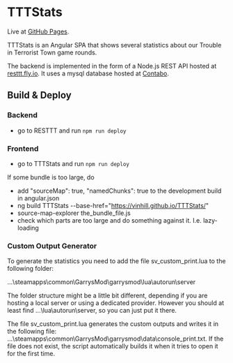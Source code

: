 # TTTStats

Live at [GitHub Pages](https://vinhill.github.io/TTTStats).

TTTStats is an Angular SPA that shows several statistics about our Trouble in
Terrorist Town game rounds.

The backend is implemented in the form of a Node.js REST API hosted at [resttt.fly.io](https://resttt.fly.dev).
It uses a mysql database hosted at [Contabo](https://vmd76968.contaboserver.net).

## Build & Deploy

### Backend

- go to RESTTT and run `npm run deploy`

### Frontend

- go to TTTStats and run `npm run deploy`

If some bundle is too large, do
- add "sourceMap": true, "namedChunks": true to the development build in angular.json
- ng build TTTStats --base-href="https://vinhill.github.io/TTTStats/"
- source-map-explorer the_bundle_file.js
- check which parts are too large and do something against it. I.e. lazy-loading

### Custom Output Generator

To generate the statistics you need to add the file sv_custom_print.lua to the following folder:

...\steamapps\common\GarrysMod\garrysmod\lua\autorun\server

The folder structure might be a little bit different, depending if you are hosting a local server or using a dedicated provider. However you should at least find ...\lua\autorun\server, so you can just put it there.

The file sv_custom_print.lua generates the custom outputs and writes it in the following file: ...\steamapps\common\GarrysMod\garrysmod\data\console_print.txt. If the file does not exist, the script automatically builds it when it tries to open it for the first time.